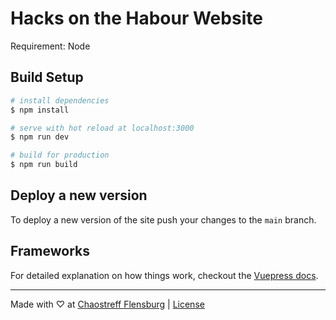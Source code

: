 # Hacks on the Habour Website

Requirement: Node

## Build Setup

```bash
# install dependencies
$ npm install

# serve with hot reload at localhost:3000
$ npm run dev

# build for production
$ npm run build
```

## Deploy a new version

To deploy a new version of the site push your changes to the ```main``` branch.

## Frameworks

For detailed explanation on how things work, checkout the [Vuepress docs](https://vuepress.vuejs.org/).

---

Made with ♡ at [Chaostreff Flensburg](https://twitter.com/chaos_fl) | [License](./LICENSE)
